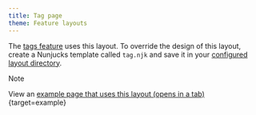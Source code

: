 ```yaml
---
title: Tag page
theme: Feature layouts
---
```


The [tags feature](/features/tags) uses this layout. To override the design of this layout, create a Nunjucks template called `tag.njk` and save it in your [configured layout directory](https://www.11ty.dev/docs/config/#directory-for-layouts-optional).

> [!NOTE]
> View an [example page that uses this layout (opens in a tab)](/example/tags/design){target=example}
